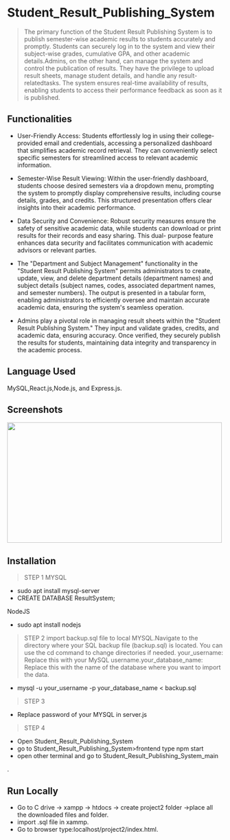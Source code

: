 # Student_Result_Publishing_System

>The primary function of the Student Result Publishing System is to publish semester-wise academic results to students accurately and promptly. Students can securely log in to the
system and view their subject-wise grades, cumulative GPA, and other academic details.Admins, on the other hand, can manage the system and control the publication of results. They have the privilege to upload result sheets, manage student details, and handle any result-relatedtasks. The system ensures real-time availability of results, enabling students to access their
performance feedback as soon as it is published.




## Functionalities

- User-Friendly Access: Students effortlessly log in using their college-provided email and credentials, accessing a personalized dashboard that simplifies academic record retrieval.
  They can    conveniently select specific semesters for streamlined access to relevant academic information.
  
- Semester-Wise Result Viewing: Within the user-friendly dashboard, students choose desired semesters via a dropdown menu, prompting the system to promptly display comprehensive results,
  including  course details, grades, and credits. This structured presentation offers clear insights into their academic performance.

- Data Security and Convenience: Robust security measures ensure the safety of sensitive academic data, while students can download or print results for their records and easy sharing.
  This dual- purpose feature enhances data security and facilitates communication with academic advisors or relevant parties.
  
- The "Department and Subject Management" functionality in the "Student Result Publishing System" permits administrators to create, update, view, and delete department details
  (department names)   and subject details (subject names, codes, associated department names, and semester numbers). The output is presented in a tabular form, enabling
  administrators to efficiently oversee and maintain accurate academic data, ensuring the system's seamless operation.

- Admins play a pivotal role in managing result sheets within the "Student Result Publishing System." They input and validate grades, credits, and academic data, ensuring accuracy.
  Once verified, they securely publish the results for students, maintaining data integrity and transparency in the academic process.
  
## Language Used

MySQL,React.js,Node.js, and Express.js. 


## Screenshots

<img src="https://user-images.githubusercontent.com/95367438/144710960-edca58cc-7ef4-4cd8-b6a8-0934b9de4c79.png" width="500" height="280">

## Installation
>STEP 1
MYSQL
- sudo apt install mysql-server
- CREATE DATABASE ResultSystem;
  
NodeJS
- sudo apt install nodejs
  
>STEP 2
  import backup.sql file to local MYSQL.Navigate to the directory where your SQL backup file (backup.sql) is located. You can use the cd command to change directories if needed.
  your_username: Replace this with your MySQL username.your_database_name: Replace this with the name of the database where you want to import the data.
- mysql -u your_username -p your_database_name < backup.sql

>STEP 3
- Replace password of your MYSQL in server.js

>STEP 4
- Open Student_Result_Publishing_System
- go to Student_Result_Publishing_System>frontend type npm start
- open other terminal and go to Student_Result_Publishing_System_main
  


.

## Run Locally

- Go to C drive -> xampp -> htdocs -> create project2 folder ->place all the downloaded files and folder.  
- import .sql file in xammp.
- Go to browser type:localhost/project2/index.html.

